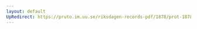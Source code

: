 ```yaml
---
layout: default
UpRedirect: https://pruto.im.uu.se/riksdagen-records-pdf/1878/prot-1878--fk--010/prot-1878--fk--010_021.pdf
---
```

